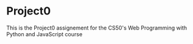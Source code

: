 # Project0
This is the Project0 assignement for the CS50's Web Programming with Python and JavaScript course
